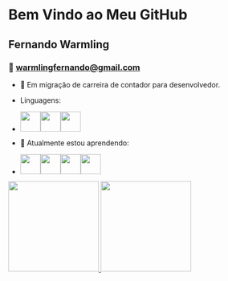 # Bem Vindo ao Meu GitHub

## Fernando Warmling

### :e-mail: warmlingfernando@gmail.com

- 🔭 Em migração de carreira de contador para desenvolvedor.

- Linguagens:

- <img src="https://cdn.jsdelivr.net/gh/devicons/devicon/icons/java/java-original.svg" width="40"/><img src="https://cdn.jsdelivr.net/gh/devicons/devicon/icons/html5/html5-original-wordmark.svg" width="40"/><img src="https://cdn.jsdelivr.net/gh/devicons/devicon/icons/css3/css3-original-wordmark.svg" width="40"/>

  

- 🌱 Atualmente estou aprendendo:

- <img src="https://cdn.jsdelivr.net/gh/devicons/devicon/icons/linux/linux-original.svg" width="40"/><img src="https://cdn.jsdelivr.net/gh/devicons/devicon/icons/javascript/javascript-original.svg" width="40"/><img src="https://cdn.jsdelivr.net/gh/devicons/devicon/icons/github/github-original-wordmark.svg" width="40" /><img src="https://cdn.jsdelivr.net/gh/devicons/devicon/icons/git/git-original-wordmark.svg" width="40"/>
          
          
          

  

<div> 
 <a href="https://github.com/fernandowarmling"> 
 <img height="180em" src="https://github-readme-stats.vercel.app/api/top-langs/?username=fernandowarmling&layout=compact&langs_count=7&theme=dracula"/> 
 <img height="180em" src="https://github-readme-stats.vercel.app/api?username=fernandowarmling&show_icons=true&theme=dracula&include_all_commits=true&count_private=true"/> 
   </div>
